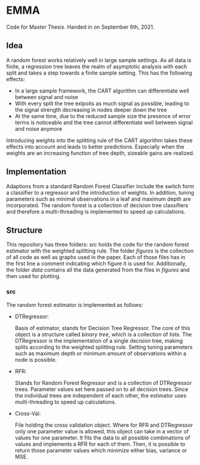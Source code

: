 # EMMA
Code for Master Thesis. 
Handed in on September 6th, 2021.

## Idea
A random forest works relatively well in large sample settings. 
As all data is finite, a regression tree leaves the realm of asymptotic analysis with each split and takes a step towards a finite sample setting. 
This has the following effects:

* In a large sample framework, the CART algorithm can differentiate well between signal and noise
* With every split the tree exlpoits as much signal as possible, leading to the signal strength decreasing in nodes deeper down the tree
* At the same time, due to the reduced sample size the presence of error terms is noticeable and the tree cannot differentiate well between signal and noise anymore

Introducing weights into the splitting rule of the CART algorithm takes these effects into account and leads to better predictions.
Especially when the weights are an increasing function of tree depth, sizeable gains are realized.


## Implementation
<!-- The base of the code is taken from https://liorsinai.github.io/coding/2020/12/14/random-forests-jl.html.  -->
Adaptions from a standard Random Forest Classifier include the switch form a classifier to a regressor and the introduction of weights. 
In addition, tuning parameters such as minimal observations in a leaf and maximum depth are incorporated. 
The random forest is a collection of decision tree classifiers and therefore a multi-threading is implemented to speed up calculations.

## Structure 
This repository has three folders: _src_ holds the code for the random forest estimator with the weighted splitting rule. 
The folder _figures_ is the collection of all code as well as graphs used in the paper. 
Each of those files has in the first line a comment indicating which figure it is used for. 
Additionally, the folder _data_ contains all the data generated from the files in _figures_ and then used for plotting.


### src

The random forest estimator is implemented as follows:

* DTRegressor:

    Basis of estimator, stands for Decision Tree Regressor. 
    The core of this object is a structure called _binary tree_, which is a collection of lists.
    The DTRegressor is the implementation of a single decision tree, making splits according to the weighted splitting rule.
    Setting tuning parameters such as maximum depth or minimum amount of observations within a node is possible.

* RFR:

    Stands for Random Forest Regressor and is a collection of DTRegressor trees.
    Parameter values set here passed on to all decision trees. 
    Since the individual trees are independent of each other, the estimator uses multi-threading to speed up calculations.

* Cross-Val:

    File holding the cross validation object. 
    Where for RFR and DTRegressor only one parameter value is allowed, this object can take in a vector of values for one parameter. 
    It fits the data to all possible combinations of values and implements a RFR for each of them.
    Then, it is possible to return those parameter values which minimize either bias, variance or MSE.
